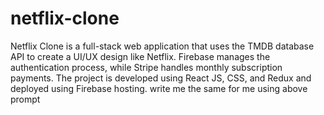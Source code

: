 # netflix-clone
Netflix Clone is a full-stack web application that uses the TMDB database API to create a UI/UX design like Netflix. Firebase manages the authentication process, while Stripe handles monthly subscription payments. The project is developed using React JS, CSS, and Redux and deployed using Firebase hosting. write me the same for me using above prompt
